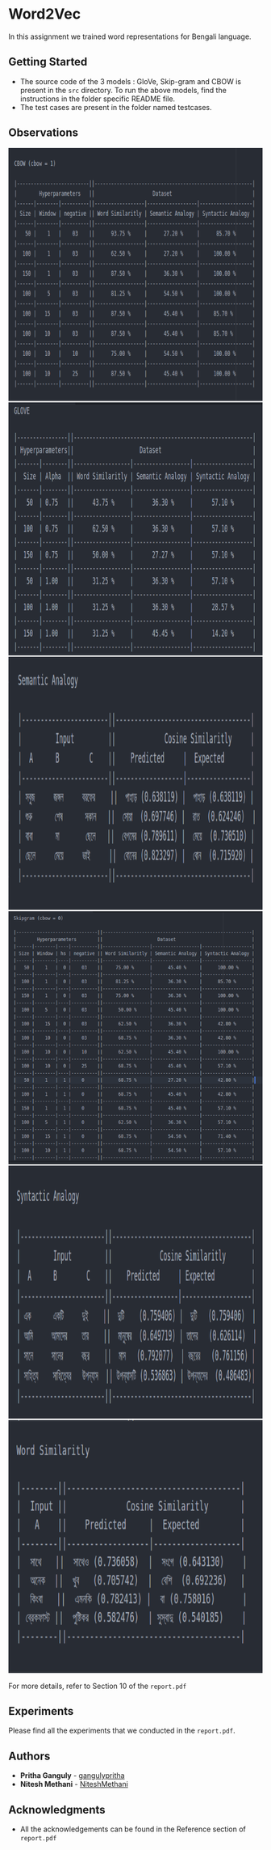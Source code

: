 # Word2Vec

In this assignment we trained word representations for Bengali language.

## Getting Started

* The source code of the 3 models : GloVe, Skip-gram and CBOW is present in the `src` directory. To run the above models, find the instructions in the folder specific README file.
* The test cases are present in the folder named testcases.

## Observations 
<img src = "observations/cbow.png" width="600" height="500"/>
<img src = "observations/glove.png" width="600" height="500" />
<img src = "observations/semantic.png" width="600" height="500" />
<img src = "observations/skipgram.png" width="600" height="500" />
<img src = "observations/syntactic.png" width="600" height="500" />
<img src = "observations/word.png" width="600" height="500" />

For more details, refer to Section 10 of the `report.pdf`
## Experiments
Please find all the experiments that we conducted in the `report.pdf`.

## Authors
* **Pritha Ganguly** - [gangulypritha](https://github.com/gangulypritha)
* **Nitesh Methani** - [NiteshMethani](https://github.com/NiteshMethani)


## Acknowledgments
* All the acknowledgements can be found in the Reference section of `report.pdf`
